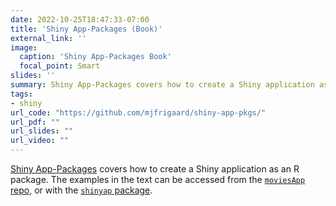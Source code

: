 ```yaml
---
date: 2022-10-25T18:47:33-07:00
title: 'Shiny App-Packages (Book)'
external_link: ''
image:
  caption: 'Shiny App-Packages Book'
  focal_point: Smart
slides: ''
summary: Shiny App-Packages covers how to create a Shiny application as an R package.
tags:
- shiny
url_code: "https://github.com/mjfrigaard/shiny-app-pkgs/"
url_pdf: ""
url_slides: ""
url_video: ""
---
```


[Shiny App-Packages](https://mjfrigaard.github.io/shiny-app-pkgs/) covers how to create a Shiny application as an R package. The examples in the text can be accessed from the [`moviesApp` repo](https://github.com/mjfrigaard/moviesApp), or with the [`shinyap` package](https://github.com/mjfrigaard/shinyap). 